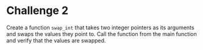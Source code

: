 # Challenge 2

Create a function `swap_int` that takes two integer pointers as its arguments and swaps the values they point to. Call the function from the main function and verify that the values are swapped.


